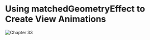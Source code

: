 # Using matchedGeometryEffect to Create View Animations
![Chapter 33](https://github.com/user-attachments/assets/f8db4314-b41f-486b-bad3-b743cffe8994)
